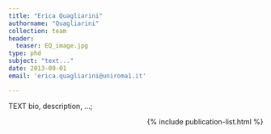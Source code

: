 ```yaml
---
title: "Erica Quagliarini"
authorname: "Quagliarini"
collection: team
header: 
  teaser: EQ_image.jpg
type: phd
subject: "text..."
date: 2013-09-01
email: 'erica.quagliarini@uniroma1.it'

---
```



<p align= "justify">

TEXT bio, description, ...; <br>

<div style="text-align: right"> 

{% include publication-list.html %}
